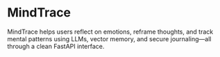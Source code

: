 # MindTrace
MindTrace helps users reflect on emotions, reframe thoughts, and track mental patterns using LLMs, vector memory, and secure journaling—all through a clean FastAPI interface.
